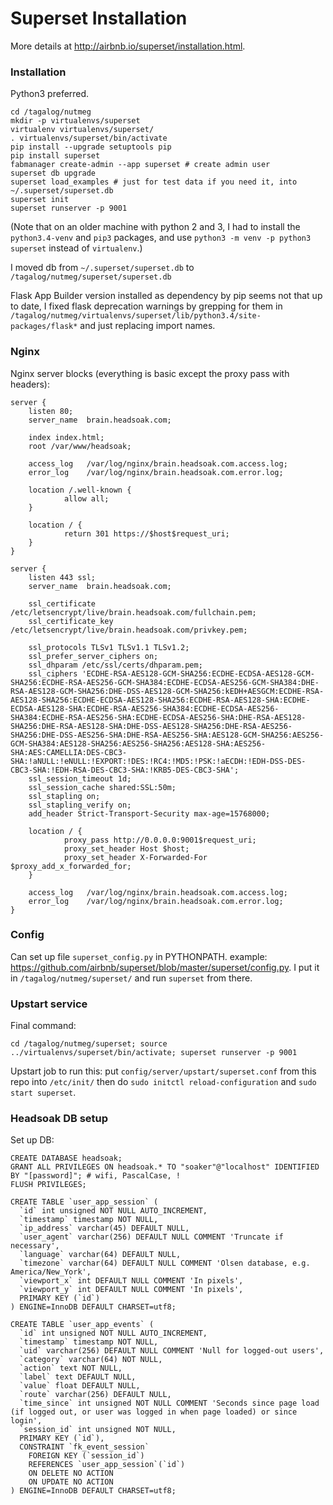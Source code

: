 # Superset Installation

More details at <http://airbnb.io/superset/installation.html>.

### Installation

Python3 preferred.

    cd /tagalog/nutmeg
    mkdir -p virtualenvs/superset
    virtualenv virtualenvs/superset/
    . virtualenvs/superset/bin/activate
    pip install --upgrade setuptools pip
    pip install superset
    fabmanager create-admin --app superset # create admin user
    superset db upgrade
    superset load_examples # just for test data if you need it, into ~/.superset/superset.db
    superset init
    superset runserver -p 9001

(Note that on an older machine with python 2 and 3, I had to install the `python3.4-venv` and `pip3` packages, and use `python3 -m venv -p python3 superset` instead of `virtualenv`.)

I moved db from `~/.superset/superset.db` to `/tagalog/nutmeg/superset/superset.db`

Flask App Builder version installed as dependency by pip seems not that up to date, I fixed flask deprecation warnings by grepping for them in `/tagalog/nutmeg/virtualenvs/superset/lib/python3.4/site-packages/flask*` and just replacing import names.

### Nginx

Nginx server blocks (everything is basic except the proxy pass with headers):

    server {
        listen 80;
        server_name  brain.headsoak.com;

        index index.html;
        root /var/www/headsoak;

        access_log   /var/log/nginx/brain.headsoak.com.access.log;
        error_log    /var/log/nginx/brain.headsoak.com.error.log;

        location /.well-known {
                allow all;
        }

        location / {
                return 301 https://$host$request_uri;
        }
    }

    server {
        listen 443 ssl;
        server_name  brain.headsoak.com;

        ssl_certificate /etc/letsencrypt/live/brain.headsoak.com/fullchain.pem;
        ssl_certificate_key /etc/letsencrypt/live/brain.headsoak.com/privkey.pem;

        ssl_protocols TLSv1 TLSv1.1 TLSv1.2;
        ssl_prefer_server_ciphers on;
        ssl_dhparam /etc/ssl/certs/dhparam.pem;
        ssl_ciphers 'ECDHE-RSA-AES128-GCM-SHA256:ECDHE-ECDSA-AES128-GCM-SHA256:ECDHE-RSA-AES256-GCM-SHA384:ECDHE-ECDSA-AES256-GCM-SHA384:DHE-RSA-AES128-GCM-SHA256:DHE-DSS-AES128-GCM-SHA256:kEDH+AESGCM:ECDHE-RSA-AES128-SHA256:ECDHE-ECDSA-AES128-SHA256:ECDHE-RSA-AES128-SHA:ECDHE-ECDSA-AES128-SHA:ECDHE-RSA-AES256-SHA384:ECDHE-ECDSA-AES256-SHA384:ECDHE-RSA-AES256-SHA:ECDHE-ECDSA-AES256-SHA:DHE-RSA-AES128-SHA256:DHE-RSA-AES128-SHA:DHE-DSS-AES128-SHA256:DHE-RSA-AES256-SHA256:DHE-DSS-AES256-SHA:DHE-RSA-AES256-SHA:AES128-GCM-SHA256:AES256-GCM-SHA384:AES128-SHA256:AES256-SHA256:AES128-SHA:AES256-SHA:AES:CAMELLIA:DES-CBC3-SHA:!aNULL:!eNULL:!EXPORT:!DES:!RC4:!MD5:!PSK:!aECDH:!EDH-DSS-DES-CBC3-SHA:!EDH-RSA-DES-CBC3-SHA:!KRB5-DES-CBC3-SHA';
        ssl_session_timeout 1d;
        ssl_session_cache shared:SSL:50m;
        ssl_stapling on;
        ssl_stapling_verify on;
        add_header Strict-Transport-Security max-age=15768000;

        location / {
                proxy_pass http://0.0.0.0:9001$request_uri;
                proxy_set_header Host $host;
                proxy_set_header X-Forwarded-For $proxy_add_x_forwarded_for;
        }

        access_log   /var/log/nginx/brain.headsoak.com.access.log;
        error_log    /var/log/nginx/brain.headsoak.com.error.log;
    }

### Config

Can set up file `superset_config.py` in PYTHONPATH. example: <https://github.com/airbnb/superset/blob/master/superset/config.py>. I put it in `/tagalog/nutmeg/superset/` and run `superset` from there.

### Upstart service

Final command:

    cd /tagalog/nutmeg/superset; source ../virtualenvs/superset/bin/activate; superset runserver -p 9001

Upstart job to run this: put `config/server/upstart/superset.conf` from this repo into `/etc/init/` then do `sudo initctl reload-configuration` and `sudo start superset`.

### Headsoak DB setup

Set up DB:

    CREATE DATABASE headsoak;
    GRANT ALL PRIVILEGES ON headsoak.* TO "soaker"@"localhost" IDENTIFIED BY "[password]"; # wifi, PascalCase, !
    FLUSH PRIVILEGES;

    CREATE TABLE `user_app_session` (
      `id` int unsigned NOT NULL AUTO_INCREMENT,
      `timestamp` timestamp NOT NULL,
      `ip_address` varchar(45) DEFAULT NULL,
      `user_agent` varchar(256) DEFAULT NULL COMMENT 'Truncate if necessary',
      `language` varchar(64) DEFAULT NULL,
      `timezone` varchar(64) DEFAULT NULL COMMENT 'Olsen database, e.g. America/New_York',
      `viewport_x` int DEFAULT NULL COMMENT 'In pixels',
      `viewport_y` int DEFAULT NULL COMMENT 'In pixels',
      PRIMARY KEY (`id`)
    ) ENGINE=InnoDB DEFAULT CHARSET=utf8;

    CREATE TABLE `user_app_events` (
      `id` int unsigned NOT NULL AUTO_INCREMENT,
      `timestamp` timestamp NOT NULL,
      `uid` varchar(256) DEFAULT NULL COMMENT 'Null for logged-out users',
      `category` varchar(64) NOT NULL,
      `action` text NOT NULL,
      `label` text DEFAULT NULL,
      `value` float DEFAULT NULL,
      `route` varchar(256) DEFAULT NULL,
      `time_since` int unsigned NOT NULL COMMENT 'Seconds since page load (if logged out, or user was logged in when page loaded) or since login',
      `session_id` int unsigned NOT NULL,
      PRIMARY KEY (`id`),
      CONSTRAINT `fk_event_session`
        FOREIGN KEY (`session_id`)
        REFERENCES `user_app_session`(`id`)
        ON DELETE NO ACTION
        ON UPDATE NO ACTION
    ) ENGINE=InnoDB DEFAULT CHARSET=utf8;

